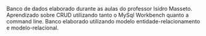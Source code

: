 Banco de dados elaborado durante as aulas do professor Isidro Masseto. Aprendizado sobre CRUD utilizando tanto o MySql Workbench quanto a command line. Banco elaborado utilizando modelo entidade-relacionamento e modelo-relacional.
